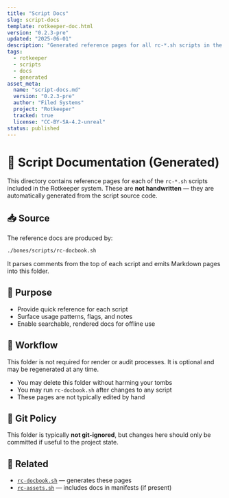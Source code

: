 ```yaml
---
title: "Script Docs"
slug: script-docs
template: rotkeeper-doc.html
version: "0.2.3-pre"
updated: "2025-06-01"
description: "Generated reference pages for all rc-*.sh scripts in the Rotkeeper system. Created by rc-docbook.sh and not edited manually."
tags:
  - rotkeeper
  - scripts
  - docs
  - generated
asset_meta:
  name: "script-docs.md"
  version: "0.2.3-pre"
  author: "Filed Systems"
  project: "Rotkeeper"
  tracked: true
  license: "CC-BY-SA-4.2-unreal"
status: published
---
```


# 📜 Script Documentation (Generated)

This directory contains reference pages for each of the `rc-*.sh` scripts included in the Rotkeeper system. These are **not handwritten** — they are automatically generated from the script source code.

## 📥 Source

The reference docs are produced by:

```bash
./bones/scripts/rc-docbook.sh
```

It parses comments from the top of each script and emits Markdown pages into this folder.

## 🧩 Purpose

- Provide quick reference for each script
- Surface usage patterns, flags, and notes
- Enable searchable, rendered docs for offline use

## 🔄 Workflow

This folder is not required for render or audit processes. It is optional and may be regenerated at any time.

- You may delete this folder without harming your tombs
- You may run `rc-docbook.sh` after changes to any script
- These pages are not typically edited by hand

## 🔧 Git Policy

This folder is typically **not git-ignored**, but changes here should only be committed if useful to the project state.

## 🔗 Related

- [`rc-docbook.sh`](../../bones/scripts/rc-docbook) — generates these pages
- [`rc-assets.sh`](../../bones/scripts/rc-assets) — includes docs in manifests (if present)